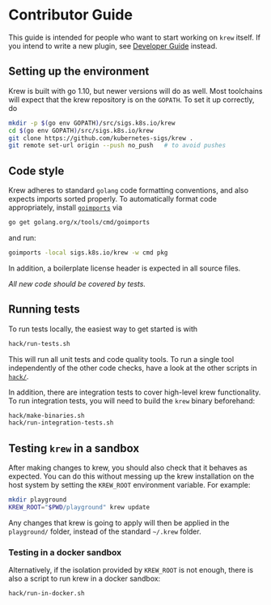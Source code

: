# Contributor Guide

This guide is intended for people who want to start working on `krew` itself.
If you intend to write a new plugin, see [Developer Guide](./DEVELOPER_GUIDE.md)
instead.

## Setting up the environment

Krew is built with go 1.10, but newer versions will do as well.
Most toolchains will expect that the krew repository is on the `GOPATH`.
To set it up correctly, do

```bash
mkdir -p $(go env GOPATH)/src/sigs.k8s.io/krew
cd $(go env GOPATH)/src/sigs.k8s.io/krew
git clone https://github.com/kubernetes-sigs/krew .
git remote set-url origin --push no_push   # to avoid pushes
```

## Code style

Krew adheres to standard `golang` code formatting conventions, and also expects
imports sorted properly.
To automatically format code appropriately, install
[`goimports`](https://godoc.org/golang.org/x/tools/cmd/goimports) via 

```bash
go get golang.org/x/tools/cmd/goimports
```

and run:

```bash
goimports -local sigs.k8s.io/krew -w cmd pkg
```

In addition, a boilerplate license header is expected in all source files.

_All new code should be covered by tests._


## Running tests

To run tests locally, the easiest way to get started is with

```bash
hack/run-tests.sh
```

This will run all unit tests and code quality tools.
To run a single tool independently of the other code checks, have a look at the
other scripts in [`hack/`](../hack).

In addition, there are integration tests to cover high-level krew functionality.
To run integration tests, you will need to build the `krew` binary beforehand:

```bash
hack/make-binaries.sh
hack/run-integration-tests.sh
```

## Testing `krew` in a sandbox

After making changes to krew, you should also check that it behaves as expected.
You can do this without messing up the krew installation on the host system by
setting the `KREW_ROOT` environment variable.
For example:

```bash
mkdir playground
KREW_ROOT="$PWD/playground" krew update
```

Any changes that krew is going to apply will then be applied in the
`playground/` folder, instead of the standard `~/.krew` folder.

### Testing in a docker sandbox

Alternatively, if the isolation provided by `KREW_ROOT` is not enough, there is
also a script to run krew in a docker sandbox:

```bash
hack/run-in-docker.sh
```
